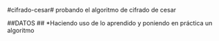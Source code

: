 #cifrado-cesar#
probando el algoritmo de cifrado de cesar

##DATOS ##
*Haciendo uso de lo aprendido y poniendo en práctica un algoritmo
